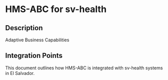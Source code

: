 # HMS-ABC for sv-health

## Description

Adaptive Business Capabilities

## Integration Points

This document outlines how HMS-ABC is integrated with sv-health systems in El Salvador.
